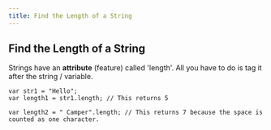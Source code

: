 ```yaml
---
title: Find the Length of a String
---
```

## Find the Length of a String

<!-- The article goes here, in GitHub-flavored Markdown. Feel free to add YouTube videos, images, and CodePen/JSBin embeds  -->
Strings have an <strong>attribute</strong> (feature) called 'length'. All you have to do is tag it after the string / variable.

    var str1 = "Hello";
    var length1 = str1.length; // This returns 5
 
    var length2 = " Camper".length; // This returns 7 because the space is counted as one character.
